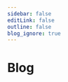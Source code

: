 ```yaml
---
sidebar: false
editLink: false
outline: false
blog_ignore: true
---
```


<script setup>
import BlogIndex from '../.vitepress/theme/components/BlogIndex.vue'
</script>

# Blog

<BlogIndex/>

